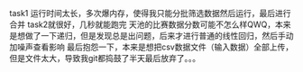 task1 运行时间太长，多次爆内存，使得我只能分批筛选数据然后运行，最后进行合并
task2就很好，几秒就能跑完
天池的比赛数据分数可能不怎么样QWQ，本来是想做了一下递归，但是发现总是出问题，后来才进行普通的线性回归，然后手动加噪声查看影响
最后抱怨一下，本来是想把csv数据文件（输入数据）全部上传，但是文件太大，导致我git都捣鼓了半天最后放弃了。。。
